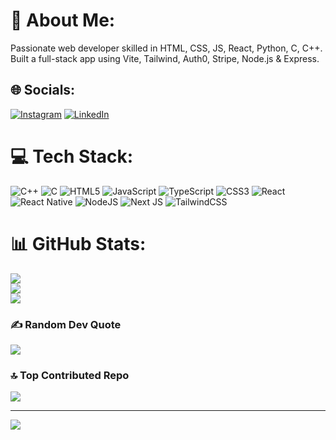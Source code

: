# 💫 About Me:
Passionate web developer skilled in HTML, CSS, JS, React, Python, C, C++. Built a full-stack app using Vite, Tailwind, Auth0, Stripe, Node.js & Express.


## 🌐 Socials:
[![Instagram](https://img.shields.io/badge/Instagram-%23E4405F.svg?logo=Instagram&logoColor=white)](https://instagram.com/the_never_ending_guy) [![LinkedIn](https://img.shields.io/badge/LinkedIn-%230077B5.svg?logo=linkedin&logoColor=white)](https://linkedin.com/in/-manas-choudhary-) 

# 💻 Tech Stack:
![C++](https://img.shields.io/badge/c++-%2300599C.svg?style=for-the-badge&logo=c%2B%2B&logoColor=white) ![C](https://img.shields.io/badge/c-%2300599C.svg?style=for-the-badge&logo=c&logoColor=white) ![HTML5](https://img.shields.io/badge/html5-%23E34F26.svg?style=for-the-badge&logo=html5&logoColor=white) ![JavaScript](https://img.shields.io/badge/javascript-%23323330.svg?style=for-the-badge&logo=javascript&logoColor=%23F7DF1E) ![TypeScript](https://img.shields.io/badge/typescript-%23007ACC.svg?style=for-the-badge&logo=typescript&logoColor=white) ![CSS3](https://img.shields.io/badge/css3-%231572B6.svg?style=for-the-badge&logo=css3&logoColor=white) ![React](https://img.shields.io/badge/react-%2320232a.svg?style=for-the-badge&logo=react&logoColor=%2361DAFB) ![React Native](https://img.shields.io/badge/react_native-%2320232a.svg?style=for-the-badge&logo=react&logoColor=%2361DAFB) ![NodeJS](https://img.shields.io/badge/node.js-6DA55F?style=for-the-badge&logo=node.js&logoColor=white) ![Next JS](https://img.shields.io/badge/Next-black?style=for-the-badge&logo=next.js&logoColor=white) ![TailwindCSS](https://img.shields.io/badge/tailwindcss-%2338B2AC.svg?style=for-the-badge&logo=tailwind-css&logoColor=white)
# 📊 GitHub Stats:
![](https://github-readme-stats.vercel.app/api?username=Manaspros&theme=dark&hide_border=false&include_all_commits=true&count_private=true)<br/>
![](https://github-readme-streak-stats.herokuapp.com/?user=Manaspros&theme=dark&hide_border=false)<br/>
![](https://github-readme-stats.vercel.app/api/top-langs/?username=Manaspros&theme=dark&hide_border=false&include_all_commits=true&count_private=true&layout=compact)

### ✍️ Random Dev Quote
![](https://quotes-github-readme.vercel.app/api?type=horizontal&theme=radical)

### 🔝 Top Contributed Repo
![](https://github-contributor-stats.vercel.app/api?username=Manaspros&limit=5&theme=dark&combine_all_yearly_contributions=true)

---
[![](https://visitcount.itsvg.in/api?id=Manaspros&icon=0&color=0)](https://visitcount.itsvg.in)

<!-- Proudly created with GPRM ( https://gprm.itsvg.in ) -->
